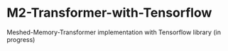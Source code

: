 # M2-Transformer-with-Tensorflow
Meshed-Memory-Transformer implementation with Tensorflow library (in progress)
